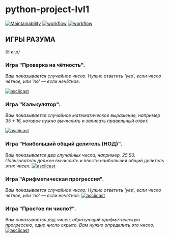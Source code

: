 # python-project-lvl1

[![Maintainability](https://api.codeclimate.com/v1/badges/a99a88d28ad37a79dbf6/maintainability)](https://codeclimate.com/github/DzmitrySha/python-project-lvl1)
[![workflow](https://github.com/DzmitrySha/python-project-lvl1/actions/workflows/github-actions-demo.yml/badge.svg)](https://github.com/DzmitrySha/python-project-lvl1/actions/workflows/github-actions-demo.yml)
[![workflow](https://github.com/DzmitrySha/python-project-lvl1/actions/workflows/hexlet-check.yml/badge.svg)](https://github.com/DzmitrySha/python-project-lvl1/actions/workflows/hexlet-check.yml)

## ИГРЫ РАЗУМА 
_(5 игр)_



### Игра "Проверка на чётность".

_Вам показывается случайное число. Нужно ответить 'yes', если число чётное, или 'no' — если нечётное._

[![asciicast](https://asciinema.org/a/Afvk1y0amcGF00hnfd56tIarr.png)](https://asciinema.org/a/Afvk1y0amcGF00hnfd56tIarr)


### Игра "Калькулятор".

_Вам показывается случайное математическое выражение, например 35 + 16, которое нужно вычислить и записать правильный ответ._

[![asciicast](https://asciinema.org/a/pqKUhmJqKEpKJndJoNYaM5Qly.png)](https://asciinema.org/a/pqKUhmJqKEpKJndJoNYaM5Qly)


### Игра "Наибольший общий делитель (НОД)".

_Вам показывается два случайных числа, например, 25 50. Пользователь должен вычислить и ввести наибольший общий делитель этих чисел._
[![asciicast](https://asciinema.org/a/UAOdB4EiZsYCDfI2tcUBEDpsh.png)](https://asciinema.org/a/UAOdB4EiZsYCDfI2tcUBEDpsh)



### Игра "Арифметическая прогрессия". 

_Вам показывается случайное число. Нужно ответить 'yes', если число чётное, или 'no' — если нечётное._
[![asciicast](https://asciinema.org/a/XpSGjCxev02AL29nGIEM4MO1J.png)](https://asciinema.org/a/XpSGjCxev02AL29nGIEM4MO1J)

### Игра "Простое ли число?".

_Вам показывается ряд чисел, образующий арифметическую прогрессию, одно число скрыто. Вам нужно определить это число._
[![asciicast](https://asciinema.org/a/54MJk3NzuNAx3mhKVmUdfhv1r.png)](https://asciinema.org/a/54MJk3NzuNAx3mhKVmUdfhv1r)
